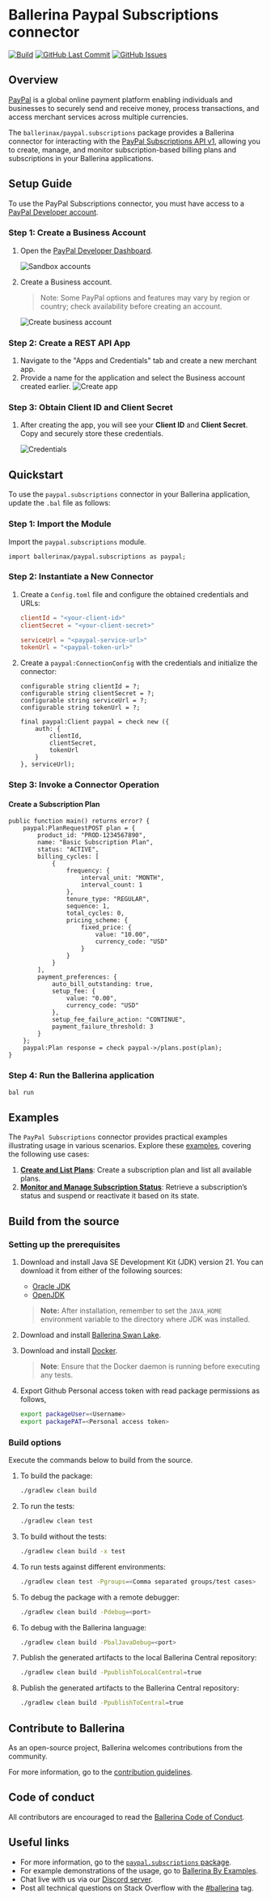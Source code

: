 # Ballerina Paypal Subscriptions connector

[![Build](https://github.com/ballerina-platform/module-ballerinax-paypal.subscriptions/actions/workflows/ci.yml/badge.svg)](https://github.com/ballerina-platform/module-ballerinax-paypal.subscriptions/actions/workflows/ci.yml)
[![GitHub Last Commit](https://img.shields.io/github/last-commit/ballerina-platform/module-ballerinax-paypal.subscriptions.svg)](https://github.com/ballerina-platform/module-ballerinax-paypal.subscriptions/commits/master)
[![GitHub Issues](https://img.shields.io/github/issues/ballerina-platform/ballerina-library/module/paypal.subscriptions.svg?label=Open%20Issues)](https://github.com/ballerina-platform/ballerina-library/labels/module%paypal.subscriptions)

## Overview

[PayPal](https://www.paypal.com/) is a global online payment platform enabling individuals and businesses to securely send and receive money, process transactions, and access merchant services across multiple currencies.

The `ballerinax/paypal.subscriptions` package provides a Ballerina connector for interacting with the [PayPal Subscriptions API v1](https://developer.paypal.com/docs/api/subscriptions/v1/), allowing you to create, manage, and monitor subscription-based billing plans and subscriptions in your Ballerina applications.

## Setup Guide

To use the PayPal Subscriptions connector, you must have access to a [PayPal Developer account](https://developer.paypal.com/).

### Step 1: Create a Business Account

1. Open the [PayPal Developer Dashboard](https://developer.paypal.com/dashboard).

   ![Sandbox accounts](https://raw.githubusercontent.com/ballerina-platform/module-ballerinax-paypal.subscriptions/main/docs/setup/resources/sandbox-accounts.png)

3. Create a Business account.
   > Note: Some PayPal options and features may vary by region or country; check availability before creating an account.
   
   ![Create business account](https://raw.githubusercontent.com/ballerina-platform/module-ballerinax-paypal.subscriptions/main/docs/setup/resources/create-account.png)

### Step 2: Create a REST API App

1. Navigate to the "Apps and Credentials" tab and create a new merchant app.
2. Provide a name for the application and select the Business account created earlier.
   ![Create app](https://raw.githubusercontent.com/ballerina-platform/module-ballerinax-paypal.subscriptions/main/docs/setup/resources/create-app.png)

### Step 3: Obtain Client ID and Client Secret

1. After creating the app, you will see your **Client ID** and **Client Secret**. Copy and securely store these credentials.

   ![Credentials](https://raw.githubusercontent.com/ballerina-platform/module-ballerinax-paypal.subscriptions/main/docs/setup/resources/get-credentials.png)

## Quickstart

To use the `paypal.subscriptions` connector in your Ballerina application, update the `.bal` file as follows:

### Step 1: Import the Module

Import the `paypal.subscriptions` module.

```ballerina
import ballerinax/paypal.subscriptions as paypal;
```

### Step 2: Instantiate a New Connector

1. Create a `Config.toml` file and configure the obtained credentials and URLs:
   ```toml
   clientId = "<your-client-id>"
   clientSecret = "<your-client-secret>"

   serviceUrl = "<paypal-service-url>"
   tokenUrl = "<paypal-token-url>"
   ```

2. Create a `paypal:ConnectionConfig` with the credentials and initialize the connector:
   ```ballerina
   configurable string clientId = ?;
   configurable string clientSecret = ?;
   configurable string serviceUrl = ?;
   configurable string tokenUrl = ?;

   final paypal:Client paypal = check new ({
       auth: {
           clientId,
           clientSecret,
           tokenUrl
       }
   }, serviceUrl);
   ```

### Step 3: Invoke a Connector Operation

#### Create a Subscription Plan

```ballerina
public function main() returns error? {
    paypal:PlanRequestPOST plan = {
        product_id: "PROD-1234567890",
        name: "Basic Subscription Plan",
        status: "ACTIVE",
        billing_cycles: [
            {
                frequency: {
                    interval_unit: "MONTH",
                    interval_count: 1
                },
                tenure_type: "REGULAR",
                sequence: 1,
                total_cycles: 0,
                pricing_scheme: {
                    fixed_price: {
                        value: "10.00",
                        currency_code: "USD"
                    }
                }
            }
        ],
        payment_preferences: {
            auto_bill_outstanding: true,
            setup_fee: {
                value: "0.00",
                currency_code: "USD"
            },
            setup_fee_failure_action: "CONTINUE",
            payment_failure_threshold: 3
        }
    };
    paypal:Plan response = check paypal->/plans.post(plan);
}
```

### Step 4: Run the Ballerina application

```bash
bal run
```

## Examples

The `PayPal Subscriptions` connector provides practical examples illustrating usage in various scenarios. Explore these [examples](https://github.com/ballerina-platform/module-ballerinax-paypal.subscriptions/tree/main/examples/), covering the following use cases:

1. [**Create and List Plans**](https://github.com/ballerina-platform/module-ballerinax-paypal.subscriptions/tree/main/examples/create-and-list-plans): Create a subscription plan and list all available plans.
2. [**Monitor and Manage Subscription Status**](https://github.com/ballerina-platform/module-ballerinax-paypal.subscriptions/tree/main/examples/monitor-and-manage-subscription): Retrieve a subscription’s status and suspend or reactivate it based on its state.

## Build from the source

### Setting up the prerequisites

1. Download and install Java SE Development Kit (JDK) version 21. You can download it from either of the following sources:

    * [Oracle JDK](https://www.oracle.com/java/technologies/downloads/)
    * [OpenJDK](https://adoptium.net/)

   > **Note:** After installation, remember to set the `JAVA_HOME` environment variable to the directory where JDK was installed.

2. Download and install [Ballerina Swan Lake](https://ballerina.io/).

3. Download and install [Docker](https://www.docker.com/get-started).

   > **Note**: Ensure that the Docker daemon is running before executing any tests.

4. Export Github Personal access token with read package permissions as follows,

   ```bash
   export packageUser=<Username>
   export packagePAT=<Personal access token>
   ```
### Build options

Execute the commands below to build from the source.

1. To build the package:

   ```bash
   ./gradlew clean build
   ```

2. To run the tests:

   ```bash
   ./gradlew clean test
   ```

3. To build without the tests:

   ```bash
   ./gradlew clean build -x test
   ```

4. To run tests against different environments:

   ```bash
   ./gradlew clean test -Pgroups=<Comma separated groups/test cases>
   ```

5. To debug the package with a remote debugger:

   ```bash
   ./gradlew clean build -Pdebug=<port>
   ```

6. To debug with the Ballerina language:

   ```bash
   ./gradlew clean build -PbalJavaDebug=<port>
   ```

7. Publish the generated artifacts to the local Ballerina Central repository:

   ```bash
   ./gradlew clean build -PpublishToLocalCentral=true
   ```

8. Publish the generated artifacts to the Ballerina Central repository:

   ```bash
   ./gradlew clean build -PpublishToCentral=true
   ```

## Contribute to Ballerina

As an open-source project, Ballerina welcomes contributions from the community.

For more information, go to the [contribution guidelines](https://github.com/ballerina-platform/ballerina-lang/blob/master/CONTRIBUTING.md).

## Code of conduct

All contributors are encouraged to read the [Ballerina Code of Conduct](https://ballerina.io/code-of-conduct).

## Useful links

* For more information, go to the [`paypal.subscriptions` package](https://central.ballerina.io/ballerinax/paypal.subscriptions/latest).
* For example demonstrations of the usage, go to [Ballerina By Examples](https://ballerina.io/learn/by-example/).
* Chat live with us via our [Discord server](https://discord.gg/ballerinalang).
* Post all technical questions on Stack Overflow with the [#ballerina](https://stackoverflow.com/questions/tagged/ballerina) tag.
